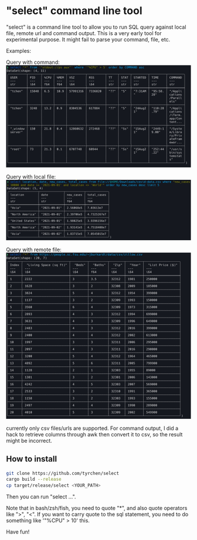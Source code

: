 # "select" command line tool

"select" is a command line tool to allow you to run SQL query against local file, remote url and command output. This is a very early tool for experimental purpose. It might fail to parse your command, file, etc.

Examples:

Query with command:
![](docs/images/command.jpg)

Query with local file:
![](docs/images/file.jpg)

Query with remote file:
![](docs/images/url.jpg)

currently only csv files/urls are supported. For command output, I did a hack to retrieve columns through awk then convert it to csv, so the result might be incorrect.

## How to install

```bash
git clone https://github.com/tyrchen/select
cargo build --release
cp target/release/select <YOUR_PATH>
```

Then you can run "select ...".

Note that in bash/zsh/fish, you need to quote "*", and also quote operators like ">", "<". If you want to carry quote to the sql statement, you need to do something like '"%CPU" > 10' this.

Have fun!
